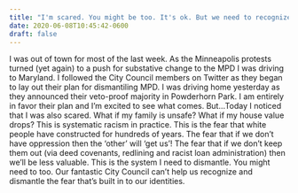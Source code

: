 ```yaml
---
title: "I'm scared. You might be too. It's ok. But we need to recognize why."
date: 2020-06-08T10:45:42-0600
draft: false
---
```


I was out of town for most of the last week. As the Minneapolis protests turned (yet again) to a push for substative change to the MPD I was driving to Maryland. I followed the City Council members on Twitter as they began to lay out their plan for dismantiling MPD. I was driving home yesterday as they announced their veto-proof majority in Powderhorn Park.
I am entirely in favor their plan and I’m excited to see what comes.
But…Today I noticed that I was also scared. What if my family is unsafe? What if my house value drops?
This is systematic racism in practice. This is the fear that white people have constructed for hundreds of years. The fear that if we don’t have oppression then the ‘other’ will ‘get us’! The fear that if we don’t keep them out (via deed covenants, redlining and racist loan administration) then we’ll be less valuable.
This is the system I need to dismantle. You might need to too. Our fantastic City Council can’t help us recognize and dismantle the fear that’s built in to our identities.
